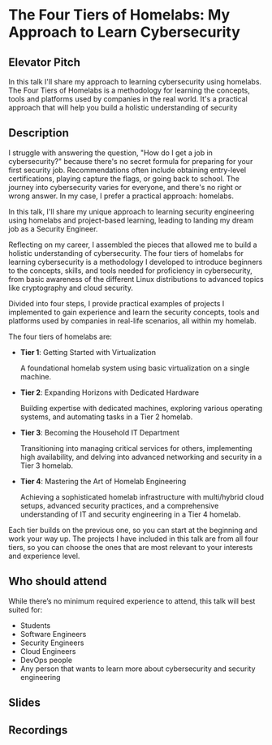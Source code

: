 # The Four Tiers of Homelabs: My Approach to Learn Cybersecurity

## Elevator Pitch

In this talk I'll share my approach to learning cybersecurity using homelabs. The Four Tiers of Homelabs is a methodology for learning the concepts, tools and platforms used by companies in the real world. It's a practical approach that will help you build a holistic understanding of security

## Description

I struggle with answering the question, "How do I get a job in cybersecurity?" because there's no secret formula for preparing for your first security job. Recommendations often include obtaining entry-level certifications, playing capture the flags, or going back to school. The journey into cybersecurity varies for everyone, and there's no right or wrong answer. In my case, I prefer a practical approach: homelabs.

In this talk, I'll share my unique approach to learning security engineering using homelabs and project-based learning, leading to landing my dream job as a Security Engineer.

Reflecting on my career, I assembled the pieces that allowed me to build a holistic understanding of cybersecurity. The four tiers of homelabs for learning cybersecurity is a methodology I developed to introduce beginners to the concepts, skills, and tools needed for proficiency in cybersecurity, from basic awareness of the different Linux distributions to advanced topics like cryptography and cloud security.

Divided into four steps, I provide practical examples of projects I implemented to gain experience and learn the security concepts, tools and platforms used by companies in real-life scenarios, all within my homelab.

The four tiers of homelabs are:

- **Tier 1**: Getting Started with Virtualization
  
  A foundational homelab system using basic virtualization on a single machine.

- **Tier 2**: Expanding Horizons with Dedicated Hardware

  Building expertise with dedicated machines, exploring various operating systems, and automating tasks in a Tier 2 homelab.

- **Tier 3**: Becoming the Household IT Department

  Transitioning into managing critical services for others, implementing high availability, and delving into advanced networking and security in a Tier 3 homelab.

- **Tier 4**: Mastering the Art of Homelab Engineering

  Achieving a sophisticated homelab infrastructure with multi/hybrid cloud setups, advanced security practices, and a comprehensive understanding of IT and security engineering in a Tier 4 homelab.

Each tier builds on the previous one, so you can start at the beginning and work your way up. The projects I have included in this talk are from all four tiers, so you can choose the ones that are most relevant to your interests and experience level.

## Who should attend

While there’s no minimum required experience to attend, this talk will best suited for:

- Students
- Software Engineers
- Security Engineers
- Cloud Engineers
- DevOps people
- Any person that wants to learn more about cybersecurity and security engineering

## Slides

## Recordings
